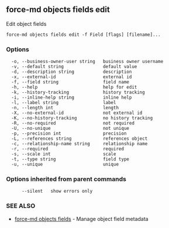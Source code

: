 ## force-md objects fields edit

Edit object fields

```
force-md objects fields edit -f Field [flags] [filename]...
```

### Options

```
  -o, --business-owner-user string   business owner username
  -v, --default string               default value
  -d, --description string           description
  -x, --external-id                  external id
  -f, --field string                 field name
  -h, --help                         help for edit
  -k, --history-tracking             history tracking
  -i, --inline-help string           inline help
  -l, --label string                 label
  -n, --length int                   length
  -X, --no-external-id               not external id
  -K, --no-history-tracking          no history tracking
  -R, --no-required                  not required
  -U, --no-unique                    not unique
  -p, --precision int                precision
  -L, --references string            references object
  -c, --relationship-name string     relationship name
  -r, --required                     required
  -s, --scale int                    scale
  -t, --type string                  field type
  -u, --unique                       unique
```

### Options inherited from parent commands

```
      --silent   show errors only
```

### SEE ALSO

* [force-md objects fields](force-md_objects_fields.md)	 - Manage object field metadata


